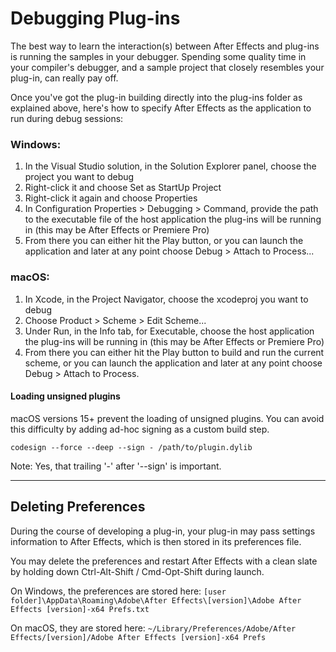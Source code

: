 # Debugging Plug-ins

The best way to learn the interaction(s) between After Effects and plug-ins is running the samples in your debugger. Spending some quality time in your compiler's debugger, and a sample project that closely resembles your plug-in, can really pay off.

Once you've got the plug-in building directly into the plug-ins folder as explained above, here's how to specify After Effects as the application to run during debug sessions:

### Windows:

1. In the Visual Studio solution, in the Solution Explorer panel, choose the project you want to debug
2. Right-click it and choose Set as StartUp Project
3. Right-click it again and choose Properties
4. In Configuration Properties > Debugging > Command, provide the path to the executable file of the host application the plug-ins will be running in (this may be After Effects or Premiere Pro)
5. From there you can either hit the Play button, or you can launch the application and later at any point choose Debug > Attach to Process...

### macOS:

1. In Xcode, in the Project Navigator, choose the xcodeproj you want to debug
2. Choose Product > Scheme > Edit Scheme...
3. Under Run, in the Info tab, for Executable, choose the host application the plug-ins will be running in (this may be After Effects or Premiere Pro)
4. From there you can either hit the Play button to build and run the current scheme, or you can launch the application and later at any point choose Debug > Attach to Process.

#### Loading unsigned plugins

macOS versions 15+ prevent the loading of unsigned plugins. You can avoid this difficulty by adding ad-hoc signing as a custom build step.

`codesign --force --deep --sign - /path/to/plugin.dylib`

Note: Yes, that trailing '-' after '--sign' is important.

---

## Deleting Preferences

During the course of developing a plug-in, your plug-in may pass settings information to After Effects, which is then stored in its preferences file.

You may delete the preferences and restart After Effects with a clean slate by holding down Ctrl-Alt-Shift / Cmd-Opt-Shift during launch.

On Windows, the preferences are stored here: `[user folder]\AppData\Roaming\Adobe\After Effects\[version]\Adobe After Effects [version]-x64 Prefs.txt`

On macOS, they are stored here: `~/Library/Preferences/Adobe/After Effects/[version]/Adobe After Effects [version]-x64 Prefs`
